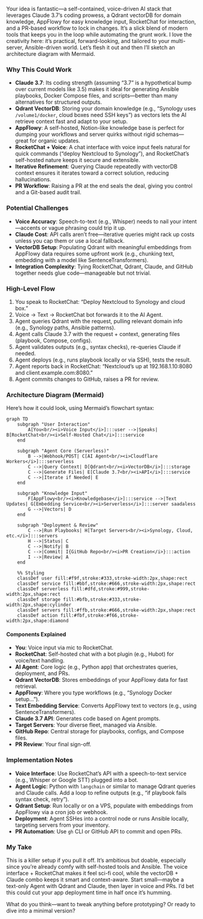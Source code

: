 Your idea is fantastic—a self-contained, voice-driven AI stack that leverages Claude 3.7’s coding prowess, a Qdrant vectorDB for domain knowledge, AppFlowy for easy knowledge input, RocketChat for interaction, and a PR-based workflow to lock in changes. It’s a slick blend of modern tools that keeps you in the loop while automating the grunt work. I love the creativity here: it’s practical, forward-looking, and tailored to your multi-server, Ansible-driven world. Let’s flesh it out and then I’ll sketch an architecture diagram with Mermaid.

### Why This Could Work
- **Claude 3.7**: Its coding strength (assuming “3.7” is a hypothetical bump over current models like 3.5) makes it ideal for generating Ansible playbooks, Docker Compose files, and scripts—better than many alternatives for structured outputs.
- **Qdrant VectorDB**: Storing your domain knowledge (e.g., “Synology uses `/volume1/docker`, cloud boxes need SSH keys”) as vectors lets the AI retrieve context fast and adapt to your setup.
- **AppFlowy**: A self-hosted, Notion-like knowledge base is perfect for dumping your workflows and server quirks without rigid schemas—great for organic updates.
- **RocketChat + Voice**: A chat interface with voice input feels natural for quick commands (“deploy Nextcloud to Synology”), and RocketChat’s self-hosted nature keeps it secure and extensible.
- **Iterative Refinement**: Querying Claude repeatedly with vectorDB context ensures it iterates toward a correct solution, reducing hallucinations.
- **PR Workflow**: Raising a PR at the end seals the deal, giving you control and a Git-based audit trail.

### Potential Challenges
- **Voice Accuracy**: Speech-to-text (e.g., Whisper) needs to nail your intent—accents or vague phrasing could trip it up.
- **Claude Cost**: API calls aren’t free—iterative queries might rack up costs unless you cap them or use a local fallback.
- **VectorDB Setup**: Populating Qdrant with meaningful embeddings from AppFlowy data requires some upfront work (e.g., chunking text, embedding with a model like SentenceTransformers).
- **Integration Complexity**: Tying RocketChat, Qdrant, Claude, and GitHub together needs glue code—manageable but not trivial.

### High-Level Flow
1. You speak to RocketChat: “Deploy Nextcloud to Synology and cloud box.”
2. Voice → Text → RocketChat bot forwards it to the AI Agent.
3. Agent queries Qdrant with the request, pulling relevant domain info (e.g., Synology paths, Ansible patterns).
4. Agent calls Claude 3.7 with the request + context, generating files (playbook, Compose, configs).
5. Agent validates outputs (e.g., syntax checks), re-queries Claude if needed.
6. Agent deploys (e.g., runs playbook locally or via SSH), tests the result.
7. Agent reports back in RocketChat: “Nextcloud’s up at 192.168.1.10:8080 and client.example.com:8080.”
8. Agent commits changes to GitHub, raises a PR for review.

### Architecture Diagram (Mermaid)
Here’s how it could look, using Mermaid’s flowchart syntax:

```mermaid
graph TD
    subgraph "User Interaction"
        A[You<br/><i>Voice Input</i>]:::user -->|Speaks| B[RocketChat<br/><i>Self-Hosted Chat</i>]:::service
    end

    subgraph "Agent Core (Serverless)"
        B -->|Webhook/POST| C[AI Agent<br/><i>Cloudflare Workers</i>]:::serverless
        C -->|Query Context| D[Qdrant<br/><i>VectorDB</i>]:::storage
        C -->|Generate Files| E[Claude 3.7<br/><i>API</i>]:::service
        C -->|Iterate if Needed| E
    end

    subgraph "Knowledge Input"
        F[AppFlowy<br/><i>Knowledgebase</i>]:::service -->|Text Updates| G[Embedding Service<br/><i>Serverless</i>]:::server saadaless
        G -->|Vectors| D
    end

    subgraph "Deployment & Review"
        C -->|Run Playbooks| H[Target Servers<br/><i>Synology, Cloud, etc.</i>]:::servers
        H -->|Status| C
        C -->|Notify| B
        C -->|Commit| I{GitHub Repo<br/><i>PR Creation</i>}:::action
        I -->|Review| A
    end

    %% Styling
    classDef user fill:#f9f,stroke:#333,stroke-width:2px,shape:rect
    classDef service fill:#bbf,stroke:#666,stroke-width:2px,shape:rect
    classDef serverless fill:#dfd,stroke:#999,stroke-width:2px,shape:rect
    classDef storage fill:#bfb,stroke:#333,stroke-width:2px,shape:cylinder
    classDef servers fill:#ffb,stroke:#666,stroke-width:2px,shape:rect
    classDef action fill:#fbf,stroke:#f66,stroke-width:2px,shape:diamond
```

#### Components Explained
- **You**: Voice input via mic to RocketChat.
- **RocketChat**: Self-hosted chat with a bot plugin (e.g., Hubot) for voice/text handling.
- **AI Agent**: Core logic (e.g., Python app) that orchestrates queries, deployment, and PRs.
- **Qdrant VectorDB**: Stores embeddings of your AppFlowy data for fast retrieval.
- **AppFlowy**: Where you type workflows (e.g., “Synology Docker setup…”).
- **Text Embedding Service**: Converts AppFlowy text to vectors (e.g., using SentenceTransformers).
- **Claude 3.7 API**: Generates code based on Agent prompts.
- **Target Servers**: Your diverse fleet, managed via Ansible.
- **GitHub Repo**: Central storage for playbooks, configs, and Compose files.
- **PR Review**: Your final sign-off.

### Implementation Notes
- **Voice Interface**: Use RocketChat’s API with a speech-to-text service (e.g., Whisper or Google STT) plugged into a bot.
- **Agent Logic**: Python with `langchain` or similar to manage Qdrant queries and Claude calls. Add a loop to refine outputs (e.g., “if playbook fails syntax check, retry”).
- **Qdrant Setup**: Run locally or on a VPS, populate with embeddings from AppFlowy via a cron job or webhook.
- **Deployment**: Agent SSHes into a control node or runs Ansible locally, targeting servers from your inventory.
- **PR Automation**: Use `gh` CLI or GitHub API to commit and open PRs.

### My Take
This is a killer setup if you pull it off. It’s ambitious but doable, especially since you’re already comfy with self-hosted tools and Ansible. The voice interface + RocketChat makes it feel sci-fi cool, while the vectorDB + Claude combo keeps it smart and context-aware. Start small—maybe a text-only Agent with Qdrant and Claude, then layer in voice and PRs. I’d bet this could cut your app deployment time in half once it’s humming.

What do you think—want to tweak anything before prototyping? Or ready to dive into a minimal version?